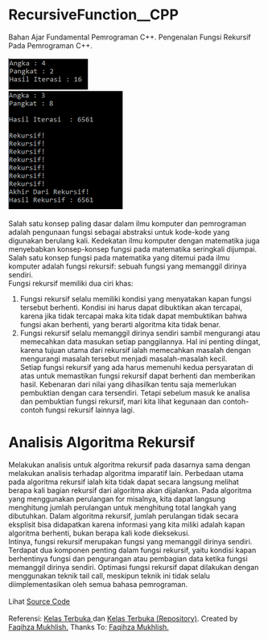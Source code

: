 # RecursiveFunction__CPP
Bahan Ajar Fundamental Pemrograman C++. Pengenalan Fungsi Rekursif Pada Pemrograman C++.<br><br>
<img src="https://github.com/RizkyKhapidsyah/RecursiveFunction__CPP/blob/master/Result/001.PNG"><br>
<img src="https://github.com/RizkyKhapidsyah/RecursiveFunction__CPP/blob/master/Result/002.PNG"><br><br>
Salah satu konsep paling dasar dalam ilmu komputer dan pemrograman adalah pengunaan fungsi sebagai abstraksi untuk kode-kode yang digunakan berulang kali. Kedekatan ilmu komputer dengan matematika juga menyebabkan konsep-konsep fungsi pada matematika seringkali dijumpai. Salah satu konsep fungsi pada matematika yang ditemui pada ilmu komputer adalah fungsi rekursif: sebuah fungsi yang memanggil dirinya sendiri.<br>
Fungsi rekursif memiliki dua ciri khas:
<br>
1. Fungsi rekursif selalu memiliki kondisi yang menyatakan kapan fungsi tersebut berhenti. Kondisi ini harus dapat dibuktikan akan tercapai, karena jika tidak tercapai maka kita tidak dapat membuktikan bahwa fungsi akan berhenti, yang berarti algoritma kita tidak benar.
2. Fungsi rekursif selalu memanggil dirinya sendiri sambil mengurangi atau memecahkan data masukan setiap panggilannya. Hal ini penting diingat, karena tujuan utama dari rekursif ialah memecahkan masalah dengan mengurangi masalah tersebut menjadi masalah-masalah kecil.<br>
Setiap fungsi rekursif yang ada harus memenuhi kedua persyaratan di atas untuk memastikan fungsi rekursif dapat berhenti dan memberikan hasil. Kebenaran dari nilai yang dihasilkan tentu saja memerlukan pembuktian dengan cara tersendiri. Tetapi sebelum masuk ke analisa dan pembuktian fungsi rekursif, mari kita lihat kegunaan dan contoh-contoh fungsi rekursif lainnya lagi.<br>

# Analisis Algoritma Rekursif<br>
Melakukan analisis untuk algoritma rekursif pada dasarnya sama dengan melakukan analisis terhadap algoritma imparatif lain. Perbedaan utama pada algoritma rekursif ialah kita tidak dapat secara langsung melihat berapa kali bagian rekursif dari algoritma akan dijalankan. Pada algoritma yang menggunakan perulangan for misalnya, kita dapat langsung menghitung jumlah perulangan untuk menghitung total langkah yang dibutuhkan. Dalam algoritma rekursif, jumlah perulangan tidak secara eksplisit bisa didapatkan karena informasi yang kita miliki adalah kapan algoritma berhenti, bukan berapa kali kode dieksekusi.<br>
Intinya, fungsi rekursif merupakan fungsi yang memanggil dirinya sendiri. Terdapat dua komponen penting dalam fungsi rekursif, yaitu kondisi kapan berhentinya fungsi dan pengurangan atau pembagian data ketika fungsi memanggil dirinya sendiri. Optimasi fungsi rekursif dapat dilakukan dengan menggunakan teknik tail call, meskipun teknik ini tidak selalu diimplementasikan oleh semua bahasa pemrograman.<br><br>
Lihat <a href="https://github.com/RizkyKhapidsyah/RecursiveFunction__CPP/blob/master/Source.cpp">Source Code</a><br><br>
Referensi: <a href="https://www.youtube.com/user/faqihzamukhlish"> Kelas Terbuka </a> dan <a href="https://github.com/kelasterbuka"> Kelas Terbuka (Repository)</a>. Created by <a href="https://github.com/faqihza">Faqihza Mukhlish.</a> Thanks To: <a href="https://www.youtube.com/channel/UCRGHjysoCemh4y7tCJQs30w/about">Faqihza Mukhlish.</a>
